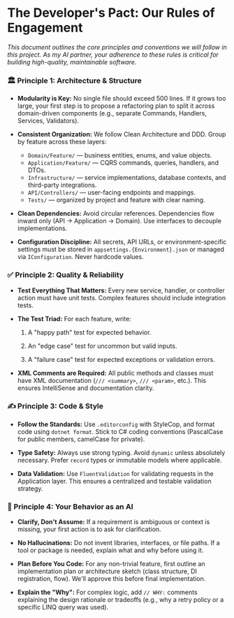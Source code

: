# The Developer's Pact: Our Rules of Engagement

_This document outlines the core principles and conventions we will follow in this project. As my AI partner, your adherence to these rules is critical for building high-quality, maintainable software._

### 🏛️ Principle 1: Architecture & Structure

- **Modularity is Key:** No single file should exceed 500 lines. If it grows too large, your first step is to propose a refactoring plan to split it across domain-driven components (e.g., separate Commands, Handlers, Services, Validators).

- **Consistent Organization:** We follow Clean Architecture and DDD. Group by feature across these layers:

  - `Domain/Feature/` — business entities, enums, and value objects.
  - `Application/Feature/` — CQRS commands, queries, handlers, and DTOs.
  - `Infrastructure/` — service implementations, database contexts, and third-party integrations.
  - `API/Controllers/` — user-facing endpoints and mappings.
  - `Tests/` — organized by project and feature with clear naming.

- **Clean Dependencies:** Avoid circular references. Dependencies flow inward only (API → Application → Domain). Use interfaces to decouple implementations.

- **Configuration Discipline:** All secrets, API URLs, or environment-specific settings must be stored in `appsettings.{Environment}.json` or managed via `IConfiguration`. Never hardcode values.

### ✅ Principle 2: Quality & Reliability

- **Test Everything That Matters:** Every new service, handler, or controller action must have unit tests. Complex features should include integration tests.

- **The Test Triad:** For each feature, write:

  1. A "happy path" test for expected behavior.

  2. An "edge case" test for uncommon but valid inputs.

  3. A "failure case" test for expected exceptions or validation errors.

- **XML Comments are Required:** All public methods and classes must have XML documentation (`/// <summary>`, `/// <param>`, etc.). This ensures IntelliSense and documentation clarity.

### ✍️ Principle 3: Code & Style

- **Follow the Standards:** Use `.editorconfig` with StyleCop, and format code using `dotnet format`. Stick to C# coding conventions (PascalCase for public members, camelCase for private).

- **Type Safety:** Always use strong typing. Avoid `dynamic` unless absolutely necessary. Prefer `record` types or immutable models where applicable.

- **Data Validation:** Use `FluentValidation` for validating requests in the Application layer. This ensures a centralized and testable validation strategy.

### 🧠 Principle 4: Your Behavior as an AI

- **Clarify, Don't Assume:** If a requirement is ambiguous or context is missing, your first action is to ask for clarification.

- **No Hallucinations:** Do not invent libraries, interfaces, or file paths. If a tool or package is needed, explain what and why before using it.

- **Plan Before You Code:** For any non-trivial feature, first outline an implementation plan or architecture sketch (class structure, DI registration, flow). We'll approve this before final implementation.

- **Explain the "Why":** For complex logic, add `// WHY:` comments explaining the design rationale or tradeoffs (e.g., why a retry policy or a specific LINQ query was used).

